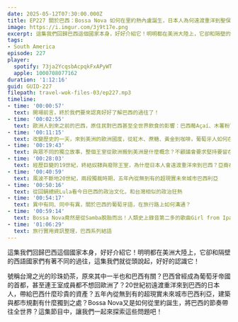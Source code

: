 ```yaml
---
date: 2025-05-12T07:30:00.000Z
title: EP227 關於巴西：Bossa Nova 如何在里約熱內盧誕生，日本人為何遠渡重洋到聖保羅，超現實未來城市巴西利亞
image: https://i.imgur.com/3j9t17e.png
excerpt: 這集我們回歸巴西這個國家本身，好好介紹它！明明都在美洲大陸上，它卻和隔壁的西語國家們有著不同的過往，這集我們就從頭說起，好好的認識它！
tags:
- South America
episode: 227
player:
  spotify: 73ja2YcqsbAcpqkFxAPyWT
  apple: 1000708077162
duration: '1:12:16'
guid: GUID-227
filepath: travel-wok-files-03/ep227.mp3
timeline:
- time: '00:00:57'
  text: 開場前言，終於我們要來認真好好了解巴西的過往了！
- time: '00:02:55'
  text: 歐洲人到來之前的巴西，原住民對巴西甚至全世界飲食的影響：巴西莓Açaí、木薯粉Tapioca
- time: '00:11:15'
  text: 改變歷史的一天，來到美洲的歐洲國度，從紅木、蔗糖、黃金到咖啡，葡萄牙人如何在這片土地上取得資源
- time: '00:19:43'
  text: 與眾不同的獨立故事，整個王室從歐洲搬到美洲是什麼概念？不顧議會要求堅持要留在美洲的佩特羅一世
- time: '00:28:03'
  text: 經歷巨變的19世紀，終結奴隸與廢除王室，為什麼日本人會遠渡重洋來到巴西？亞裔在巴西的處境
- time: '00:40:59'
  text: 風波不斷地20世紀，兩段獨裁時期，五年內從無到有的超現實未來城市巴西利亞
- time: '00:50:16'
  text: 從回鍋總統Lula看今日巴西的政治文化，和台灣相似的政治狂熱
- time: '00:54:17'
  text: 異中有同、同中有異，關於巴西的葡萄牙語，在旅行路上如何溝通？
- time: '00:59:14'
  text: Bossa Nova竟然是從Samba脫胎而出！人類史上錄音第二多的歌曲Girl from Ipanema，Nossa Nova暗藏抗議訊息？
- time: '01:06:29'
  text: 旅行實用資訊整理，巴西系列結語
---
```

這集我們回歸巴西這個國家本身，好好介紹它！明明都在美洲大陸上，它卻和隔壁的西語國家們有著不同的過往，這集我們就從頭說起，好好的認識它！

號稱台灣之光的珍珠奶茶，原來其中一半也和巴西有關？巴西曾經成為葡萄牙帝國的首都，甚至連王室成員都不想回歐洲了？20世紀初遠渡重洋來到巴西的日本人，帶給巴西什麼珍貴的資產？五年內從無到有的超現實未來城市巴西利亞，建築與都市規劃有什麼獨到之處？Bossa Nova又是如何從里約誕生，將巴西的節奏帶往全世界？這集節目中，讓我們一起來探索這些問題吧！
